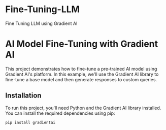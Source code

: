 # Fine-Tuning-LLM
Fine Tuning LLM using Gradient AI


# AI Model Fine-Tuning with Gradient AI

This project demonstrates how to fine-tune a pre-trained AI model using Gradient AI's platform. In this example, we'll use the Gradient AI library to fine-tune a base model and then generate responses to custom queries.

## Installation

To run this project, you'll need Python and the Gradient AI library installed. You can install the required dependencies using pip:

```bash
pip install gradientai
